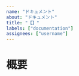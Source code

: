 ```yaml
---
name: "ドキュメント"
about: "ドキュメント"
title: "【】"
labels: ["documentation"]
assignees: ["username"]
---
```


# 概要

